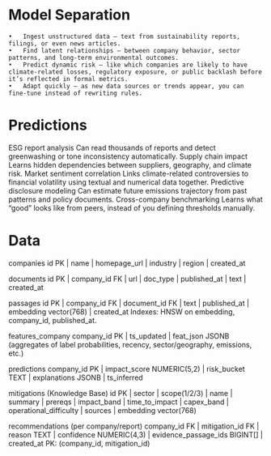 # Model Separation    
    •	Ingest unstructured data — text from sustainability reports, filings, or even news articles.
	•	Find latent relationships — between company behavior, sector patterns, and long-term environmental outcomes.
	•	Predict dynamic risk — like which companies are likely to have climate-related losses, regulatory exposure, or public backlash before it’s reflected in formal metrics.
	•	Adapt quickly — as new data sources or trends appear, you can fine-tune instead of rewriting rules.

# Predictions
ESG report analysis
Can read thousands of reports and detect greenwashing or tone inconsistency automatically.
Supply chain impact
Learns hidden dependencies between suppliers, geography, and climate risk.
Market sentiment correlation
Links climate-related controversies to financial volatility using textual and numerical data together.
Predictive disclosure modeling
Can estimate future emissions trajectory from past patterns and policy documents.
Cross-company benchmarking
Learns what “good” looks like from peers, instead of you defining thresholds manually.


# Data
companies
id PK | name | homepage_url | industry | region | created_at

documents
id PK | company_id FK | url | doc_type | published_at | text | created_at

passages
id PK | company_id FK | document_id FK | text | published_at | embedding vector(768) | created_at
Indexes: HNSW on embedding, company_id, published_at.

features_company
company_id PK | ts_updated | feat_json JSONB
(aggregates of label probabilities, recency, sector/geography, emissions, etc.)

predictions
company_id PK | impact_score NUMERIC(5,2) | risk_bucket TEXT | explanations JSONB | ts_inferred

mitigations (Knowledge Base)
id PK | sector | scope(1/2/3) | name | summary | prereqs | impact_band | time_to_impact | capex_band | operational_difficulty | sources | embedding vector(768)

recommendations (per company/report)
company_id FK | mitigation_id FK | reason TEXT | confidence NUMERIC(4,3) | evidence_passage_ids BIGINT[] | created_at
PK: (company_id, mitigation_id)
